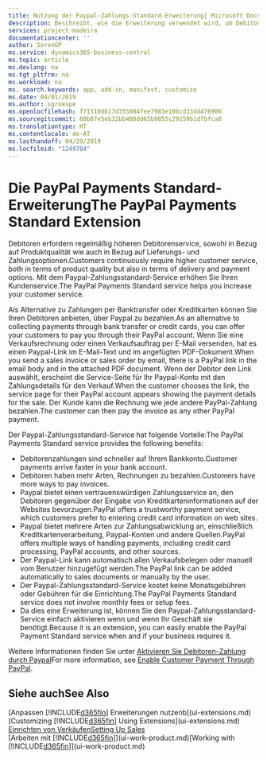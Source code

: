 ```yaml
---
title: Nutzung der Paypal-Zahlungs-Standard-Erweiterung| Microsoft Docs
description: Beschreibt, wie die Erweiterung verwendet wird, um Debitoren zu aktivieren, um Zahlungen mit Paypal zu leisten.
services: project-madeira
documentationcenter: ''
author: SorenGP
ms.service: dynamics365-business-central
ms.topic: article
ms.devlang: na
ms.tgt_pltfrm: na
ms.workload: na
ms. search.keywords: app, add-in, manifest, customize
ms.date: 04/01/2019
ms.author: sgroespe
ms.openlocfilehash: f715108b17d355084fee7983e106cd33dd476906
ms.sourcegitcommit: 60b87e5eb32bb408dd65b9855c29159b1dfbfca8
ms.translationtype: HT
ms.contentlocale: de-AT
ms.lasthandoff: 04/29/2019
ms.locfileid: "1249784"
---
```

# <a name="the-paypal-payments-standard-extension"></a><span data-ttu-id="5791b-103">Die PayPal Payments Standard-Erweiterung</span><span class="sxs-lookup"><span data-stu-id="5791b-103">The PayPal Payments Standard Extension</span></span>
<span data-ttu-id="5791b-104">Debitoren erfordern regelmäßig höheren Debitorenservice, sowohl in Bezug auf Produktqualität wie auch in Bezug auf Lieferungs- und Zahlungsoptionen.</span><span class="sxs-lookup"><span data-stu-id="5791b-104">Customers continuously require higher customer service, both in terms of product quality but also in terms of delivery and payment options.</span></span> <span data-ttu-id="5791b-105">Mit dem Paypal-Zahlungsstandard-Service erhöhen Sie Ihren Kundenservice.</span><span class="sxs-lookup"><span data-stu-id="5791b-105">The PayPal Payments Standard service helps you increase your customer service.</span></span>

<span data-ttu-id="5791b-106">Als Alternative zu Zahlungen per Banktransfer oder Kreditkarten können Sie Ihren Debitoren anbieten, über Paypal zu bezahlen.</span><span class="sxs-lookup"><span data-stu-id="5791b-106">As an alternative to collecting payments through bank transfer or credit cards, you can offer your customers to pay you through their PayPal account.</span></span> <span data-ttu-id="5791b-107">Wenn Sie eine Verkaufsrechnung oder einen Verkaufsauftrag per E-Mail versenden, hat es einen Paypal-Link im E-Mail-Text und im angefügten PDF-Dokument.</span><span class="sxs-lookup"><span data-stu-id="5791b-107">When you send a sales invoice or sales order by email, there is a PayPal link in the email body and in the attached PDF document.</span></span> <span data-ttu-id="5791b-108">Wenn der Debitor den Link auswählt, erscheint die Service-Seite für Ihr Paypal-Konto mit den Zahlungsdetails für den Verkauf.</span><span class="sxs-lookup"><span data-stu-id="5791b-108">When the customer chooses the link, the service page for their PayPal account appears showing the payment details for the sale.</span></span> <span data-ttu-id="5791b-109">Der Kunde kann die Rechnung wie jede andere PayPal-Zahlung bezahlen.</span><span class="sxs-lookup"><span data-stu-id="5791b-109">The customer can then pay the invoice as any other PayPal payment.</span></span>

<span data-ttu-id="5791b-110">Der Paypal-Zahlungsstandard-Service hat folgende Vorteile:</span><span class="sxs-lookup"><span data-stu-id="5791b-110">The PayPal Payments Standard service provides the following benefits:</span></span>

* <span data-ttu-id="5791b-111">Debitorenzahlungen sind schneller auf Ihrem Bankkonto.</span><span class="sxs-lookup"><span data-stu-id="5791b-111">Customer payments arrive faster in your bank account.</span></span>
* <span data-ttu-id="5791b-112">Debitoren haben mehr Arten, Rechnungen zu bezahlen.</span><span class="sxs-lookup"><span data-stu-id="5791b-112">Customers have more ways to pay invoices.</span></span>
* <span data-ttu-id="5791b-113">Paypal bietet einen vertrauenswürdigen Zahlungsservice an, den Debitoren gegenüber der Eingabe von Kreditkarteninformationen auf der Websites bevorzugen.</span><span class="sxs-lookup"><span data-stu-id="5791b-113">PayPal offers a trustworthy payment service, which customers prefer to entering credit card information on web sites.</span></span>
* <span data-ttu-id="5791b-114">Paypal bietet mehrere Arten zur Zahlungsabwicklung an, einschließlich Kreditkartenverarbeitung, Paypal-Konten und andere Quellen.</span><span class="sxs-lookup"><span data-stu-id="5791b-114">PayPal offers multiple ways of handling payments, including credit card processing, PayPal accounts, and other sources.</span></span>
* <span data-ttu-id="5791b-115">Der Paypal-Link kann automatisch allen Verkaufsbelegen oder manuell vom Benutzer hinzugefügt werden.</span><span class="sxs-lookup"><span data-stu-id="5791b-115">The PayPal link can be added automatically to sales documents or manually by the user.</span></span>
* <span data-ttu-id="5791b-116">Der Paypal-Zahlungsstandard-Service kostet keine Monatsgebühren oder Gebühren für die Einrichtung.</span><span class="sxs-lookup"><span data-stu-id="5791b-116">The PayPal Payments Standard service does not involve monthly fees or setup fees.</span></span>
* <span data-ttu-id="5791b-117">Da dies eine Erweiterung ist, können Sie den Paypal-Zahlungsstandard-Service einfach aktivieren wenn und wenn Ihr Geschäft sie benötigt.</span><span class="sxs-lookup"><span data-stu-id="5791b-117">Because it is an extension, you can easily enable the PayPal Payment Standard service when and if your business requires it.</span></span>  

<span data-ttu-id="5791b-118">Weitere Informationen finden Sie unter [Aktivieren Sie Debitoren-Zahlung durch Paypal](sales-how-enable-payment-service-extensions.md)</span><span class="sxs-lookup"><span data-stu-id="5791b-118">For more information, see [Enable Customer Payment Through PayPal](sales-how-enable-payment-service-extensions.md).</span></span>

## <a name="see-also"></a><span data-ttu-id="5791b-119">Siehe auch</span><span class="sxs-lookup"><span data-stu-id="5791b-119">See Also</span></span>
<span data-ttu-id="5791b-120">[Anpassen [!INCLUDE[d365fin](includes/d365fin_md.md)] Erweiterungen nutzenb](ui-extensions.md)</span><span class="sxs-lookup"><span data-stu-id="5791b-120">[Customizing [!INCLUDE[d365fin](includes/d365fin_md.md)] Using Extensions](ui-extensions.md)</span></span>  
[<span data-ttu-id="5791b-121">Einrichten von Verkäufen</span><span class="sxs-lookup"><span data-stu-id="5791b-121">Setting Up Sales</span></span>](sales-setup-sales.md)  
<span data-ttu-id="5791b-122">[Arbeiten mit [!INCLUDE[d365fin](includes/d365fin_md.md)]](ui-work-product.md)</span><span class="sxs-lookup"><span data-stu-id="5791b-122">[Working with [!INCLUDE[d365fin](includes/d365fin_md.md)]](ui-work-product.md)</span></span>
